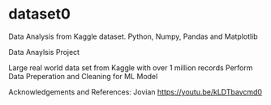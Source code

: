 # dataset0
Data Analysis from Kaggle dataset. Python, Numpy, Pandas and Matplotlib

Data Anaylsis Project

Large real world data set from Kaggle with over 1 million records
Perform Data Preperation and Cleaning for ML Model


Acknowledgements and References:
Jovian https://youtu.be/kLDTbavcmd0

